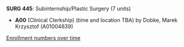 **SURG 445**: Subinternship/Plastic Surgery (7 units)

- **A00** (Clinical Clerkship) (time and location TBA) by Dobke, Marek Krzysztof (A01004639)

[Enrollment numbers over time](./SURG445.tsv)
